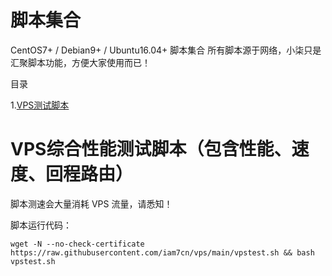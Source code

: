 # 脚本集合
CentOS7+ / Debian9+ / Ubuntu16.04+ 脚本集合
所有脚本源于网络，小柒只是汇聚脚本功能，方便大家使用而已！

目录

1.[VPS测试脚本](https://github.com/iam7cn/vps#VPS综合性能测试脚本（包含性能、速度、回程路由）)



# VPS综合性能测试脚本（包含性能、速度、回程路由）

脚本测速会大量消耗 VPS 流量，请悉知！

脚本运行代码：

``` 
wget -N --no-check-certificate https://raw.githubusercontent.com/iam7cn/vps/main/vpstest.sh && bash vpstest.sh 
```
